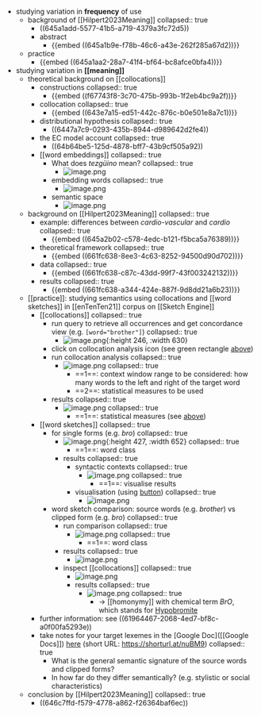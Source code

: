 - studying variation in **frequency** of use
	- background of [[Hilpert2023Meaning]]
	  collapsed:: true
		- ((645a1add-5577-41b5-a719-4379a3fc72d5))
		- abstract
			- {{embed ((645a1b9e-f78b-46c6-a43e-262f285a67d2))}}
	- practice
		- {{embed ((645a1aa2-28a7-41f4-bf64-bc8afce0bfa4))}}
- studying variation in **[[meaning]]**
	- theoretical background on [[collocations]]
		- constructions
		  collapsed:: true
			- {{embed ((f67743f8-3c70-475b-993b-1f2eb4bc9a2f))}}
		- collocation
		  collapsed:: true
			- {{embed ((643e7a15-ed51-442c-876c-b0e501e8a7c1))}}
		- distributional hypothesis
		  collapsed:: true
			- ((6447a7c9-0293-435b-8944-d989642d2fe4))
		- the EC model account
		  collapsed:: true
			- ((64b64be5-125d-4878-bff7-43b9cf505a92))
		- [[word embeddings]]
		  collapsed:: true
			- What does *tezgüino* mean?
			  collapsed:: true
				- ![image.png](../assets/image_1715922054887_0.png)
			- embedding words
			  collapsed:: true
				- ![image.png](../assets/image_1715922175739_0.png)
			- semantic space
				- ![image.png](../assets/image_1715922139032_0.png)
	- background on [[Hilpert2023Meaning]]
	  collapsed:: true
		- example: differences between *cardio-vascular* and *cardio*
		  collapsed:: true
			- {{embed ((645a2b02-c578-4edc-b121-f5bca5a76389))}}
		- theoretical framework
		  collapsed:: true
			- {{embed ((661fc638-8ee3-4c63-8252-94500d90d702))}}
		- data
		  collapsed:: true
			- {{embed ((661fc638-c87c-43dd-99f7-43f003242132))}}
		- results
		  collapsed:: true
			- {{embed ((661fc638-a344-424e-887f-9d8dd21a6b23))}}
	- [[practice]]: studying semantics using collocations and [[word sketches]] in [[enTenTen21]] corpus on  [[Sketch Engine]]
		- [[collocations]]
		  collapsed:: true
			- run query to retrieve all occurrences and get concordance view (e.g. `[word="brother"]`)
			  collapsed:: true
				- ![image.png](../assets/image_1684831483384_0.png){:height 246, :width 630}
			- click on collocation analysis icon (see green rectangle [above](((646c7cfa-b90e-4b49-8cf4-c78f8e81c272))))
			- run collocation analysis
			  collapsed:: true
				- ![image.png](../assets/image_1684831570709_0.png)
				  collapsed:: true
					- ==1==: context window range to be considered: how many words to the left and right of the target word
					- ==2==: statistical measures to be used
			- results
			  collapsed:: true
				- ![image.png](../assets/image_1684832062090_0.png)
				  collapsed:: true
					- ==1==: statistical measures (see [above](((646c7ffc-2a9c-4ee8-932c-5f9147e4823f))))
		- [[word sketches]]
		  collapsed:: true
			- for single forms (e.g. *bro*)
			  collapsed:: true
				- ![image.png](../assets/image_1684832324735_0.png){:height 427, :width 652}
				  collapsed:: true
					- ==1==: word class
				- results
				  collapsed:: true
					- syntactic contexts
					  collapsed:: true
						- ![image.png](../assets/image_1684832455653_0.png)
						  collapsed:: true
							- ==1==: visualise results
					- visualisation (using [button](((646c8116-7ad7-48a1-960d-15d7a6ec922b))))
					  collapsed:: true
						- ![image.png](../assets/image_1684832490497_0.png)
			- word sketch comparison: source words (e.g. *brother*) vs clipped form (e.g. *bro*)
			  collapsed:: true
				- run comparison
				  collapsed:: true
					- ![image.png](../assets/image_1684832624571_0.png)
					  collapsed:: true
						- ==1==: word class
				- results
				  collapsed:: true
					- ![image.png](../assets/image_1684832735628_0.png)
				- inspect [[collocations]]
				  collapsed:: true
					- ![image.png](../assets/image_1684832852345_0.png)
					- results
					  collapsed:: true
						- ![image.png](../assets/image_1684832984225_0.png)
						  collapsed:: true
							- → [[homonymy]] with chemical term *BrO*, which stands for [Hypobromite](https://en.wikipedia.org/wiki/Hypobromite)
		- further information: see ((61964467-2068-4ed7-bf8c-a0f00fa5293e))
		- take notes for your target lexemes in the [Google Doc]([[Google Docs]]) [here](https://docs.google.com/document/d/1CGxqohsOlfiJp8AWaePwUC-xYvDr6Cscf1Q1Mi-uwuI/edit?usp=sharing) (short URL: https://shorturl.at/nuBM9)
		  collapsed:: true
			- What is the general semantic signature of the source words and clipped forms?
			- In how far do they differ semantically? (e.g. stylistic or social characteristics)
	- conclusion by [[Hilpert2023Meaning]]
	  collapsed:: true
		- ((646c7ffd-f579-4778-a862-f26364baf6ec))